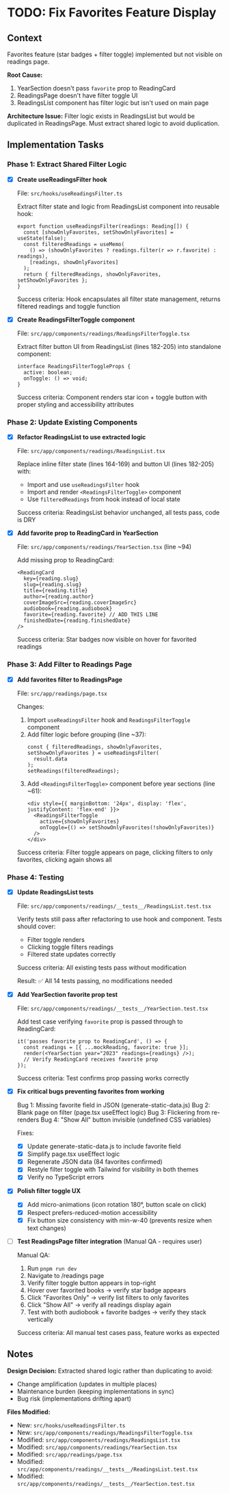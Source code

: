 # TODO: Fix Favorites Feature Display

## Context

Favorites feature (star badges + filter toggle) implemented but not visible on readings page.

**Root Cause:**

1. YearSection doesn't pass `favorite` prop to ReadingCard
2. ReadingsPage doesn't have filter toggle UI
3. ReadingsList component has filter logic but isn't used on main page

**Architecture Issue:** Filter logic exists in ReadingsList but would be duplicated in ReadingsPage. Must extract shared logic to avoid duplication.

## Implementation Tasks

### Phase 1: Extract Shared Filter Logic

- [x] **Create useReadingsFilter hook**

  File: `src/hooks/useReadingsFilter.ts`

  Extract filter state and logic from ReadingsList component into reusable hook:

  ```tsx
  export function useReadingsFilter(readings: Reading[]) {
    const [showOnlyFavorites, setShowOnlyFavorites] = useState(false);
    const filteredReadings = useMemo(
      () => (showOnlyFavorites ? readings.filter(r => r.favorite) : readings),
      [readings, showOnlyFavorites]
    );
    return { filteredReadings, showOnlyFavorites, setShowOnlyFavorites };
  }
  ```

  Success criteria: Hook encapsulates all filter state management, returns filtered readings and toggle function

- [x] **Create ReadingsFilterToggle component**

  File: `src/app/components/readings/ReadingsFilterToggle.tsx`

  Extract filter button UI from ReadingsList (lines 182-205) into standalone component:

  ```tsx
  interface ReadingsFilterToggleProps {
    active: boolean;
    onToggle: () => void;
  }
  ```

  Success criteria: Component renders star icon + toggle button with proper styling and accessibility attributes

### Phase 2: Update Existing Components

- [x] **Refactor ReadingsList to use extracted logic**

  File: `src/app/components/readings/ReadingsList.tsx`

  Replace inline filter state (lines 164-169) and button UI (lines 182-205) with:
  - Import and use `useReadingsFilter` hook
  - Import and render `<ReadingsFilterToggle>` component
  - Use `filteredReadings` from hook instead of local state

  Success criteria: ReadingsList behavior unchanged, all tests pass, code is DRY

- [x] **Add favorite prop to ReadingCard in YearSection**

  File: `src/app/components/readings/YearSection.tsx` (line ~94)

  Add missing prop to ReadingCard:

  ```tsx
  <ReadingCard
    key={reading.slug}
    slug={reading.slug}
    title={reading.title}
    author={reading.author}
    coverImageSrc={reading.coverImageSrc}
    audiobook={reading.audiobook}
    favorite={reading.favorite} // ADD THIS LINE
    finishedDate={reading.finishedDate}
  />
  ```

  Success criteria: Star badges now visible on hover for favorited readings

### Phase 3: Add Filter to Readings Page

- [x] **Add favorites filter to ReadingsPage**

  File: `src/app/readings/page.tsx`

  Changes:
  1. Import `useReadingsFilter` hook and `ReadingsFilterToggle` component
  2. Add filter logic before grouping (line ~37):
     ```tsx
     const { filteredReadings, showOnlyFavorites, setShowOnlyFavorites } = useReadingsFilter(
       result.data
     );
     setReadings(filteredReadings);
     ```
  3. Add `<ReadingsFilterToggle>` component before year sections (line ~61):
     ```tsx
     <div style={{ marginBottom: '24px', display: 'flex', justifyContent: 'flex-end' }}>
       <ReadingsFilterToggle
         active={showOnlyFavorites}
         onToggle={() => setShowOnlyFavorites(!showOnlyFavorites)}
       />
     </div>
     ```

  Success criteria: Filter toggle appears on page, clicking filters to only favorites, clicking again shows all

### Phase 4: Testing

- [x] **Update ReadingsList tests**

  File: `src/app/components/readings/__tests__/ReadingsList.test.tsx`

  Verify tests still pass after refactoring to use hook and component. Tests should cover:
  - Filter toggle renders
  - Clicking toggle filters readings
  - Filtered state updates correctly

  Success criteria: All existing tests pass without modification

  Result: ✅ All 14 tests passing, no modifications needed

- [x] **Add YearSection favorite prop test**

  File: `src/app/components/readings/__tests__/YearSection.test.tsx`

  Add test case verifying `favorite` prop is passed through to ReadingCard:

  ```tsx
  it('passes favorite prop to ReadingCard', () => {
    const readings = [{ ...mockReading, favorite: true }];
    render(<YearSection year="2023" readings={readings} />);
    // Verify ReadingCard receives favorite prop
  });
  ```

  Success criteria: Test confirms prop passing works correctly

- [x] **Fix critical bugs preventing favorites from working**

  Bug 1: Missing favorite field in JSON (generate-static-data.js)
  Bug 2: Blank page on filter (page.tsx useEffect logic)
  Bug 3: Flickering from re-renders
  Bug 4: "Show All" button invisible (undefined CSS variables)

  Fixes:
  - [x] Update generate-static-data.js to include favorite field
  - [x] Simplify page.tsx useEffect logic
  - [x] Regenerate JSON data (84 favorites confirmed)
  - [x] Restyle filter toggle with Tailwind for visibility in both themes
  - [x] Verify no TypeScript errors

- [x] **Polish filter toggle UX**
  - [x] Add micro-animations (icon rotation 180°, button scale on click)
  - [x] Respect prefers-reduced-motion accessibility
  - [x] Fix button size consistency with min-w-40 (prevents resize when text changes)

- [ ] **Test ReadingsPage filter integration** (Manual QA - requires user)

  Manual QA:
  1. Run `pnpm run dev`
  2. Navigate to /readings page
  3. Verify filter toggle button appears in top-right
  4. Hover over favorited books → verify star badge appears
  5. Click "Favorites Only" → verify list filters to only favorites
  6. Click "Show All" → verify all readings display again
  7. Test with both audiobook + favorite badges → verify they stack vertically

  Success criteria: All manual test cases pass, feature works as expected

## Notes

**Design Decision:** Extracted shared logic rather than duplicating to avoid:

- Change amplification (updates in multiple places)
- Maintenance burden (keeping implementations in sync)
- Bug risk (implementations drifting apart)

**Files Modified:**

- New: `src/hooks/useReadingsFilter.ts`
- New: `src/app/components/readings/ReadingsFilterToggle.tsx`
- Modified: `src/app/components/readings/ReadingsList.tsx`
- Modified: `src/app/components/readings/YearSection.tsx`
- Modified: `src/app/readings/page.tsx`
- Modified: `src/app/components/readings/__tests__/ReadingsList.test.tsx`
- Modified: `src/app/components/readings/__tests__/YearSection.test.tsx`
